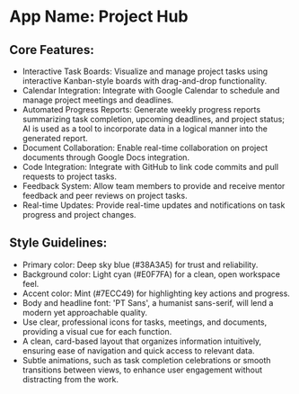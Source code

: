 # **App Name**: Project Hub

## Core Features:

- Interactive Task Boards: Visualize and manage project tasks using interactive Kanban-style boards with drag-and-drop functionality.
- Calendar Integration: Integrate with Google Calendar to schedule and manage project meetings and deadlines.
- Automated Progress Reports: Generate weekly progress reports summarizing task completion, upcoming deadlines, and project status; AI is used as a tool to incorporate data in a logical manner into the generated report.
- Document Collaboration: Enable real-time collaboration on project documents through Google Docs integration.
- Code Integration: Integrate with GitHub to link code commits and pull requests to project tasks.
- Feedback System: Allow team members to provide and receive mentor feedback and peer reviews on project tasks.
- Real-time Updates: Provide real-time updates and notifications on task progress and project changes.

## Style Guidelines:

- Primary color: Deep sky blue (#38A3A5) for trust and reliability.
- Background color: Light cyan (#E0F7FA) for a clean, open workspace feel.
- Accent color: Mint (#7ECC49) for highlighting key actions and progress.
- Body and headline font: 'PT Sans', a humanist sans-serif, will lend a modern yet approachable quality.
- Use clear, professional icons for tasks, meetings, and documents, providing a visual cue for each function.
- A clean, card-based layout that organizes information intuitively, ensuring ease of navigation and quick access to relevant data.
- Subtle animations, such as task completion celebrations or smooth transitions between views, to enhance user engagement without distracting from the work.